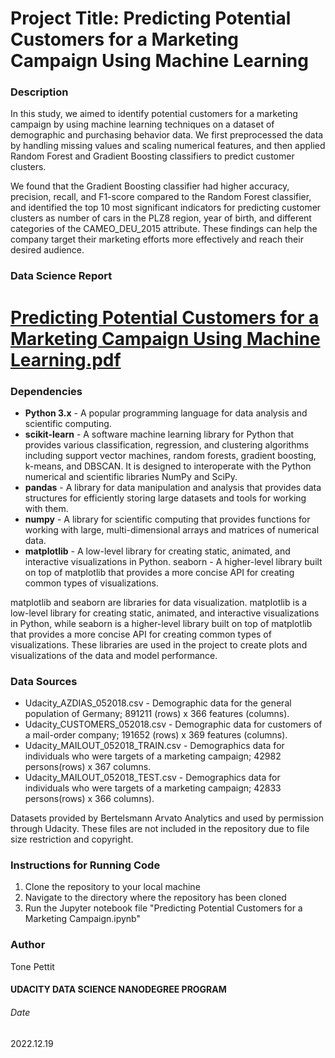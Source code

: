# Project Title: Predicting Potential Customers for a Marketing Campaign Using Machine Learning

### Description
In this study, we aimed to identify potential customers for a marketing campaign by using machine learning techniques on a dataset of demographic and purchasing behavior data. We first preprocessed the data by handling missing values and scaling numerical features, and then applied Random Forest and Gradient Boosting classifiers to predict customer clusters.

We found that the Gradient Boosting classifier had higher accuracy, precision, recall, and F1-score compared to the Random Forest classifier, and identified the top 10 most significant indicators for predicting customer clusters as number of cars in the PLZ8 region, year of birth, and different categories of the CAMEO_DEU_2015 attribute. These findings can help the company target their marketing efforts more effectively and reach their desired audience.

### Data Science Report
# [Predicting Potential Customers for a Marketing Campaign Using Machine Learning.pdf](https://github.com/brothercast/Udacity-DSNS-Capstone/blob/main/Predicting%20Marketing%20Campaign%20Customers%20using%20Machine%20Learning.pdf)

### Dependencies
- **Python 3.x** - A popular programming language for data analysis and scientific computing.
- **scikit-learn** - A software machine learning library for Python that provides various classification, regression, and clustering algorithms including support vector machines, random forests, gradient boosting, k-means, and DBSCAN. It is designed to interoperate with the Python numerical and scientific libraries NumPy and SciPy.
- **pandas** - A library for data manipulation and analysis that provides data structures for efficiently storing large datasets and tools for working with them.
- **numpy** - A library for scientific computing that provides functions for working with large, multi-dimensional arrays and matrices of numerical data.
- **matplotlib** - A low-level library for creating static, animated, and interactive visualizations in Python.
seaborn - A higher-level library built on top of matplotlib that provides a more concise API for creating common types of visualizations.

matplotlib and seaborn are libraries for data visualization. matplotlib is a low-level library for creating static, animated, and interactive visualizations in Python, while seaborn is a higher-level library built on top of matplotlib that provides a more concise API for creating common types of visualizations. These libraries are used in the project to create plots and visualizations of the data and model performance.

### Data Sources
- Udacity_AZDIAS_052018.csv - Demographic data for the general population of Germany; 891211 (rows) x 366 features (columns).
- Udacity_CUSTOMERS_052018.csv - Demographic data for customers of a mail-order company; 191652 (rows) x 369 features (columns).
- Udacity_MAILOUT_052018_TRAIN.csv - Demographics data for individuals who were targets of a marketing campaign; 42982 persons(rows) x 367 columns.
- Udacity_MAILOUT_052018_TEST.csv - Demographics data for individuals who were targets of a marketing campaign; 42833 persons(rows) x 366 columns).

Datasets provided by Bertelsmann Arvato Analytics and used by permission through Udacity. These files are not included in the repository due to file size restriction and copyright.

### Instructions for Running Code
1. Clone the repository to your local machine
2. Navigate to the directory where the repository has been cloned
3. Run the Jupyter notebook file "Predicting Potential Customers for a Marketing Campaign.ipynb"

### Author
Tone Pettit

#### UDACITY DATA SCIENCE NANODEGREE PROGRAM
###### Date
2022.12.19
